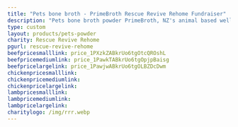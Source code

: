```yaml
---
title: "Pets bone broth - PrimeBroth Rescue Revive Rehome Fundraiser"
description: "Pets bone broth powder PrimeBroth, NZ's animal based wellness drink for pets"
type: custom
layout: products/pets-powder
charity: Rescue Revive Rehome
pgurl: rescue-revive-rehome
beefpricesmalllink: price_1PXzkZABkrUo6tgOtcQROshL
beefpricemediumlink: price_1PawkTABkrUo6tgOpjpBaisg
beefpricelargelink: price_1PawjwABkrUo6tgOLBZDcDwm
chickenpricesmalllink:
chickenpricemediumlink:
chickenpricelargelink:
lambpricesmalllink:
lambpricemediumlink:
lambpricelargelink:
charitylogo: /img/rrr.webp
---
```



